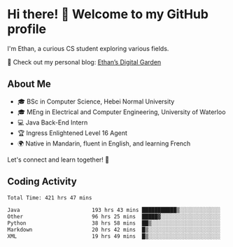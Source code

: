 # Hi there! 👋 Welcome to my GitHub profile  

I'm Ethan, a curious CS student exploring various fields.  

📌 Check out my personal blog: [Ethan’s Digital Garden](https://fortii2.github.io/)  

## About Me  
- 🎓 BSc in Computer Science, Hebei Normal University
- 🎓 MEng in Electrical and Computer Engineering, University of Waterloo
- 💻 Java Back-End Intern
- 🏆 Ingress Enlightened Level 16 Agent  
- 🌍 Native in Mandarin, fluent in English, and learning French  

Let's connect and learn together! 🚀  

## Coding Activity
<!--START_SECTION:waka-->

```txt
Total Time: 421 hrs 47 mins

Java                       193 hrs 43 mins ███████████▒░░░░░░░░░░░░░   45.93 %
Other                      96 hrs 25 mins  █████▓░░░░░░░░░░░░░░░░░░░   22.86 %
Python                     38 hrs 58 mins  ██▒░░░░░░░░░░░░░░░░░░░░░░   09.24 %
Markdown                   20 hrs 42 mins  █▒░░░░░░░░░░░░░░░░░░░░░░░   04.91 %
XML                        19 hrs 49 mins  █▒░░░░░░░░░░░░░░░░░░░░░░░   04.70 %
```

<!--END_SECTION:waka-->

